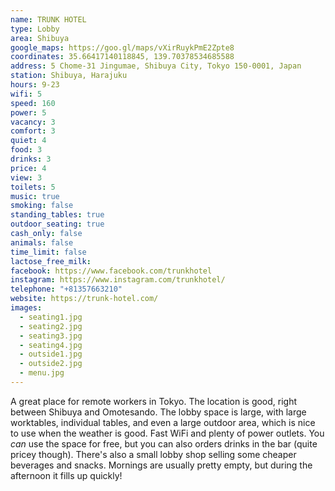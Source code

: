 ```yaml
---
name: TRUNK HOTEL
type: Lobby
area: Shibuya
google_maps: https://goo.gl/maps/vXirRuykPmE2Zpte8
coordinates: 35.66417140118845, 139.70378534685588
address: 5 Chome-31 Jingumae, Shibuya City, Tokyo 150-0001, Japan
station: Shibuya, Harajuku
hours: 9-23
wifi: 5
speed: 160
power: 5
vacancy: 3
comfort: 3
quiet: 4
food: 3
drinks: 3
price: 4
view: 3
toilets: 5
music: true
smoking: false
standing_tables: true
outdoor_seating: true
cash_only: false
animals: false
time_limit: false
lactose_free_milk: 
facebook: https://www.facebook.com/trunkhotel
instagram: https://www.instagram.com/trunkhotel/
telephone: "+81357663210"
website: https://trunk-hotel.com/
images:
  - seating1.jpg
  - seating2.jpg
  - seating3.jpg
  - seating4.jpg
  - outside1.jpg
  - outside2.jpg
  - menu.jpg
---
```


A great place for remote workers in Tokyo. The location is good, right between Shibuya and Omotesando. The lobby space is large, with large worktables, individual tables, and even a large outdoor area, which is nice to use when the weather is good. Fast WiFi and plenty of power outlets. You *can* use the space for free, but you can also orders drinks in the bar (quite pricey though). There's also a small lobby shop selling some cheaper beverages and snacks. Mornings are usually pretty empty, but during the afternoon it fills up quickly!
